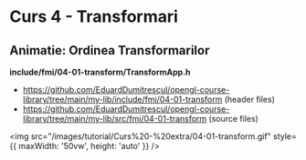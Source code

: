 # Curs 4 - Transformari
## Animatie: Ordinea Transformarilor
**include/fmi/04-01-transform/TransformApp.h**

- https://github.com/EduardDumitrescul/opengl-course-library/tree/main/my-lib/include/fmi/04-01-transform (header files)
- https://github.com/EduardDumitrescul/opengl-course-library/tree/main/my-lib/src/fmi/04-01-transform (source files)

<img src="/images/tutorial/Curs%20-%20extra/04-01-transform.gif" style={{ maxWidth: '50vw', height: 'auto' }} />